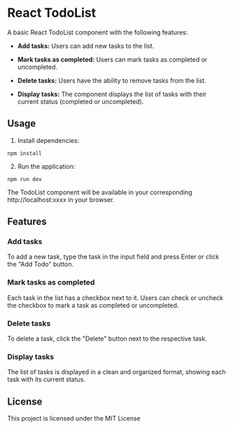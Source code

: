 
# React TodoList

  

A basic React TodoList component with the following features:

  

-  **Add tasks:** Users can add new tasks to the list.

-  **Mark tasks as completed:** Users can mark tasks as completed or uncompleted.

-  **Delete tasks:** Users have the ability to remove tasks from the list.

-  **Display tasks:** The component displays the list of tasks with their current status (completed or uncompleted).

  

## Usage

  

1. Install dependencies:
```
npm install
```
2.  Run the application:
```
npm run dev
```
The TodoList component will be available in your corresponding http://localhost:xxxx in your browser.
## Features

### Add tasks

To add a new task, type the task in the input field and press Enter or click the "Add Todo" button.

### Mark tasks as completed

Each task in the list has a checkbox next to it. Users can check or uncheck the checkbox to mark a task as completed or uncompleted.

### Delete tasks

To delete a task, click the "Delete" button next to the respective task.

### Display tasks

The list of tasks is displayed in a clean and organized format, showing each task with its current status.

## License
This project is licensed under the MIT License